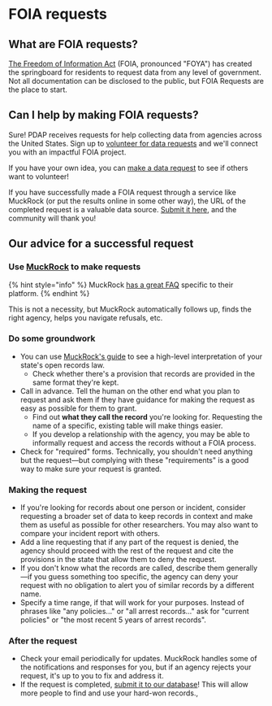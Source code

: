 # FOIA requests

## What are FOIA requests?

[The Freedom of Information Act](https://en.wikipedia.org/wiki/Freedom\_of\_Information\_Act\_\(United\_States\)) (FOIA, pronounced "FOYA") has created the springboard for residents to request data from any level of government. Not all documentation can be disclosed to the public, but FOIA Requests are the place to start.

## Can I help by making FOIA requests?

Sure! PDAP receives requests for help collecting data from agencies across the United States. Sign up to [volunteer for data requests](../activities/contribute/volunteer-for-data-requests.md) and we'll connect you with an impactful FOIA project.

If you have your own idea, you can [make a data request](https://airtable.com/app473MWXVJVaD7Es/shrbFfWk6fjzGnNsk) to see if others want to volunteer!

If you have successfully made a FOIA request through a service like MuckRock (or put the results online in some other way), the URL of the completed request is a valuable data source. [Submit it here](../activities/contribute/submit-data-sources.md#submit-data-youve-collected), and the community will thank you!

## Our advice for a successful request

### Use [MuckRock](https://www.muckrock.com/) to make requests

{% hint style="info" %}
MuckRock [has a great FAQ](https://www.muckrock.com/faq/) specific to their platform.
{% endhint %}

This is not a necessity, but MuckRock automatically follows up, finds the right agency, helps you navigate refusals, etc.

### Do some groundwork

* You can use [MuckRock's guide](https://www.muckrock.com/place/united-states-of-america/) to see a high-level interpretation of your state's open records law.
  * Check whether there's a provision that records are provided in the same format they're kept.
* Call in advance. Tell the human on the other end what you plan to request and ask them if they have guidance for making the request as easy as possible for them to grant.
  * Find out **what they call the record** you're looking for. Requesting the name of a specific, existing table will make things easier.
  * If you develop a relationship with the agency, you may be able to informally request and access the records without a FOIA process.
* Check for "required" forms. Technically, you shouldn't need anything but the request—but complying with these "requirements" is a good way to make sure your request is granted.

### Making the request

* If you're looking for records about one person or incident, consider requesting a broader set of data to keep records in context and make them as useful as possible for other researchers. You may also  want to compare your incident report with others.
* Add a line requesting that if any part of the request is denied, the agency should proceed with the rest of the request and cite the provisions in the state that allow them to deny the request.
* If you don't know what the records are called, describe them generally—if you guess something too specific, the agency can deny your request with no obligation to alert you of similar records by a different name.
* Specify a time range, if that will work for your purposes. Instead of phrases like "any policies..." or "all arrest records..." ask for "current policies" or "the most recent 5 years of arrest records".

### After the request

* Check your email periodically for updates. MuckRock handles some of the notifications and responses for you, but if an agency rejects your request, it's up to you to fix and address it.&#x20;
* If the request is completed, [submit it to our database](https://airtable.com/app473MWXVJVaD7Es/shrJafakrcmTxHU2i)! This will allow more people to find and use your hard-won records.,
